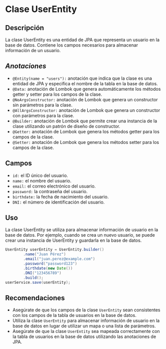 # Clase UserEntity

## Descripción
La clase UserEntity es una entidad de JPA que representa un usuario en la base de datos. Contiene los campos necesarios para almacenar información de un usuario.

## ***Anotaciones***

- `@Entity(name = "users"):` anotación que indica que la clase es una entidad de JPA y especifica el nombre de la tabla en la base de datos.
- `@Data:` anotación de Lombok que genera automáticamente los métodos getter y setter para los campos de la clase.
- `@NoArgsConstructor:` anotación de Lombok que genera un constructor sin parámetros para la clase.
- `@AllArgsConstructor:` anotación de Lombok que genera un constructor con parámetros para la clase.
- `@Builder:` anotación de Lombok que permite crear una instancia de la clase utilizando un patrón de diseño de constructor.
- `@Getter:` anotación de Lombok que genera los métodos getter para los campos de la clase. 
- `@Setter:` anotación de Lombok que genera los métodos setter para los campos de la clase.

## Campos

* `id:` el ID único del usuario.
* `name:` el nombre del usuario.
* `email:` el correo electrónico del usuario.
* `password:` la contraseña del usuario.
* `birthdate:` la fecha de nacimiento del usuario.
* `DNI:` el número de identificación del usuario.

## Uso

La clase UserEntity se utiliza para almacenar información de usuario en la base de datos. Por ejemplo, cuando se crea un nuevo usuario, se puede crear una instancia de UserEntity y guardarla en la base de datos.

```java
UserEntity userEntity = UserEntity.builder()
        .name("Juan Pérez")
        .email("juan.perez@example.com")
        .password("password123")
        .birthdate(new Date())
        .DNI("123456789")
        .build();
userService.save(userEntity);
```

## Recomendaciones

* Asegúrate de que los campos de la clase `UserEntity` sean consistentes con los campos de la tabla de usuarios en la base de datos.
* Utiliza la clase `UserEntity` para almacenar información de usuario en la base de datos en lugar de utilizar un mapa o una lista de parámetros.
* Asegúrate de que la clase `UserEntity` sea mapeada correctamente con la tabla de usuarios en la base de datos utilizando las anotaciones de JPA.